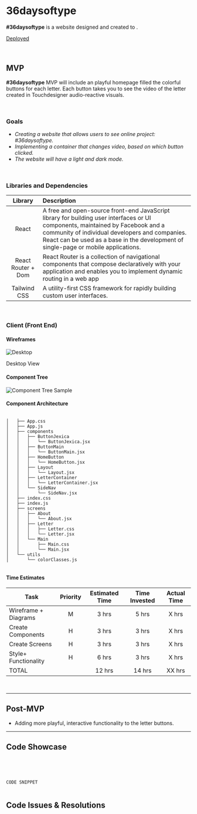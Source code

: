 # 36daysoftype

**#36daysoftype** is a website designed and created to .

[Deployed](https://website.com/)

<br>

## MVP

**#36daysoftype** MVP will include an playful homepage filled the colorful buttons for each letter. Each button takes you to see the video of the letter created in Touchdesigner audio-reactive visuals.

<br>

### Goals

- _Creating a website that allows users to see online project: #36daysoftype._
- _Implementing a container that changes video, based on which button clicked._
- _The website will have a light and dark mode._

<br>

### Libraries and Dependencies


|     Library      | Description                                |
| :--------------: | :----------------------------------------- |
|      React       | A free and open-source front-end JavaScript library for building user interfaces or UI components, maintained by Facebook and a community of individual developers and companies. React can be used as a base in the development of single-page or mobile applications.  |
|   React Router + Dom  | React Router is a collection of navigational components that compose declaratively with your application and enables you to implement dynamic routing in a web app |
|   Tailwind CSS   | A utility-first CSS framework for rapidly building custom user interfaces. |




<br>

### Client (Front End)

#### Wireframes

![Desktop](https://i.imgur.com/jQTapvn.png)

Desktop View

<!-- ![Tablet](https://i.imgur.com/0FQJKfS.png) 

Tablet View

![Mobile](https://i.imgur.com/PqibOc8.png)

Mobile View -->

#### Component Tree

![Component Tree Sample](https://i.imgur.com/bMVI9Xo.png)


#### Component Architecture



``` structure

│   ├── App.css
│   ├── App.js
│   ├── components
│   │   ├── ButtonJexica
│   │   │   └── ButtonJexica.jsx
│   │   ├── ButtonMain
│   │   │   └── ButtonMain.jsx
│   │   ├── HomeButton
│   │   │   └── HomeButton.jsx
│   │   ├── Layout
│   │   │   └── Layout.jsx
│   │   ├── LetterContainer
│   │   │   └── LetterContainer.jsx
│   │   └── SideNav
│   │       └── SideNav.jsx
│   ├── index.css
│   ├── index.js
│   ├── screens
│   │   ├── About
│   │   │   └── About.jsx
│   │   ├── Letter
│   │   │   ├── Letter.css
│   │   │   └── Letter.jsx
│   │   └── Main
│   │       ├── Main.css
│   │       └── Main.jsx
│   └── utils
│       └── colorClasses.js
 
```

#### Time Estimates


| Task                 | Priority | Estimated Time | Time Invested | Actual Time |
| -------------------  | :------: | :------------: | :-----------: | :---------: |
| Wireframe + Diagrams |    M     |     3 hrs      |     5 hrs     |    X hrs    |
|   Create Components  |    H     |     3 hrs      |     3 hrs     |    X hrs    |
|    Create Screens    |    H     |     3 hrs      |     3 hrs     |    X hrs    |
| Style+ Functionality |    H     |     6 hrs      |     3 hrs     |    X hrs    |
| TOTAL                |          |    12 hrs      |    14 hrs     |    XX hrs   |



<br>

***

## Post-MVP

- Adding more playful, interactive functionality to the letter buttons. 

***

## Code Showcase

<br>

```


CODE SNIPPET


```

## Code Issues & Resolutions

<br>

